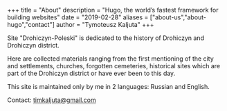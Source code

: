 +++
title = "About"
description = "Hugo, the world’s fastest framework for building websites"
date = "2019-02-28"
aliases = ["about-us","about-hugo","contact"]
author = "Tymoteusz Kaljuta"
+++

Site "Drohiczyn-Poleski" is dedicated to the history of Drohiczyn and Drohiczyn district.

Here are collected materials ranging from the first mentioning of the city and settlements, churches, forgotten cemeteries, historical sites which are part of the Drohiczyn district or have ever been to this day.

This site is maintained only by me in 2 languages: Russian and English. 

Contact:
timkaljuta@gmail.com





